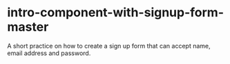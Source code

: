 # intro-component-with-signup-form-master
A short practice on how to create a sign up form that can accept name, email address and password. 
